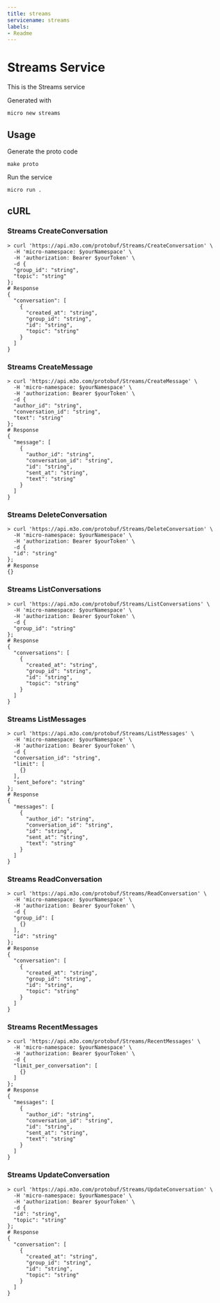 ```yaml
---
title: streams
servicename: streams
labels: 
- Readme
---
```

# Streams Service

This is the Streams service

Generated with

```
micro new streams
```

## Usage

Generate the proto code

```
make proto
```

Run the service

```
micro run .
```
## cURL


### Streams CreateConversation
<!-- We use the request body description here as endpoint descriptions are not
being lifted correctly from the proto by the openapi spec generator -->

```shell
> curl 'https://api.m3o.com/protobuf/Streams/CreateConversation' \
  -H 'micro-namespace: $yourNamespace' \
  -H 'authorization: Bearer $yourToken' \
  -d {
  "group_id": "string",
  "topic": "string"
};
# Response
{
  "conversation": [
    {
      "created_at": "string",
      "group_id": "string",
      "id": "string",
      "topic": "string"
    }
  ]
}
```


### Streams CreateMessage
<!-- We use the request body description here as endpoint descriptions are not
being lifted correctly from the proto by the openapi spec generator -->

```shell
> curl 'https://api.m3o.com/protobuf/Streams/CreateMessage' \
  -H 'micro-namespace: $yourNamespace' \
  -H 'authorization: Bearer $yourToken' \
  -d {
  "author_id": "string",
  "conversation_id": "string",
  "text": "string"
};
# Response
{
  "message": [
    {
      "author_id": "string",
      "conversation_id": "string",
      "id": "string",
      "sent_at": "string",
      "text": "string"
    }
  ]
}
```


### Streams DeleteConversation
<!-- We use the request body description here as endpoint descriptions are not
being lifted correctly from the proto by the openapi spec generator -->

```shell
> curl 'https://api.m3o.com/protobuf/Streams/DeleteConversation' \
  -H 'micro-namespace: $yourNamespace' \
  -H 'authorization: Bearer $yourToken' \
  -d {
  "id": "string"
};
# Response
{}
```


### Streams ListConversations
<!-- We use the request body description here as endpoint descriptions are not
being lifted correctly from the proto by the openapi spec generator -->

```shell
> curl 'https://api.m3o.com/protobuf/Streams/ListConversations' \
  -H 'micro-namespace: $yourNamespace' \
  -H 'authorization: Bearer $yourToken' \
  -d {
  "group_id": "string"
};
# Response
{
  "conversations": [
    {
      "created_at": "string",
      "group_id": "string",
      "id": "string",
      "topic": "string"
    }
  ]
}
```


### Streams ListMessages
<!-- We use the request body description here as endpoint descriptions are not
being lifted correctly from the proto by the openapi spec generator -->

```shell
> curl 'https://api.m3o.com/protobuf/Streams/ListMessages' \
  -H 'micro-namespace: $yourNamespace' \
  -H 'authorization: Bearer $yourToken' \
  -d {
  "conversation_id": "string",
  "limit": [
    {}
  ],
  "sent_before": "string"
};
# Response
{
  "messages": [
    {
      "author_id": "string",
      "conversation_id": "string",
      "id": "string",
      "sent_at": "string",
      "text": "string"
    }
  ]
}
```


### Streams ReadConversation
<!-- We use the request body description here as endpoint descriptions are not
being lifted correctly from the proto by the openapi spec generator -->

```shell
> curl 'https://api.m3o.com/protobuf/Streams/ReadConversation' \
  -H 'micro-namespace: $yourNamespace' \
  -H 'authorization: Bearer $yourToken' \
  -d {
  "group_id": [
    {}
  ],
  "id": "string"
};
# Response
{
  "conversation": [
    {
      "created_at": "string",
      "group_id": "string",
      "id": "string",
      "topic": "string"
    }
  ]
}
```


### Streams RecentMessages
<!-- We use the request body description here as endpoint descriptions are not
being lifted correctly from the proto by the openapi spec generator -->

```shell
> curl 'https://api.m3o.com/protobuf/Streams/RecentMessages' \
  -H 'micro-namespace: $yourNamespace' \
  -H 'authorization: Bearer $yourToken' \
  -d {
  "limit_per_conversation": [
    {}
  ]
};
# Response
{
  "messages": [
    {
      "author_id": "string",
      "conversation_id": "string",
      "id": "string",
      "sent_at": "string",
      "text": "string"
    }
  ]
}
```


### Streams UpdateConversation
<!-- We use the request body description here as endpoint descriptions are not
being lifted correctly from the proto by the openapi spec generator -->

```shell
> curl 'https://api.m3o.com/protobuf/Streams/UpdateConversation' \
  -H 'micro-namespace: $yourNamespace' \
  -H 'authorization: Bearer $yourToken' \
  -d {
  "id": "string",
  "topic": "string"
};
# Response
{
  "conversation": [
    {
      "created_at": "string",
      "group_id": "string",
      "id": "string",
      "topic": "string"
    }
  ]
}
```


